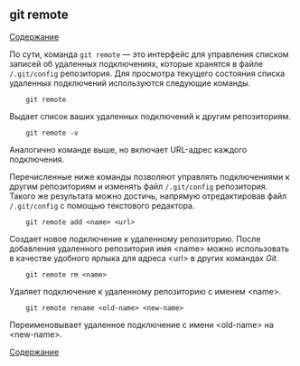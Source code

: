 ## git remote

[Содержание](/readme.md)

По сути, команда `git remote` — это интерфейс для управления списком записей об удаленных подключениях, которые хранятся в файле `/.git/config` репозитория. Для просмотра текущего состояния списка удаленных подключений используются следующие команды.

```bash=
    git remote
```
Выдает список ваших удаленных подключений к другим репозиториям.

```bash=
    git remote -v
```
Аналогично команде выше, но включает URL-адрес каждого подключения.

 Перечисленные ниже команды позволяют управлять подключениями к другим репозиториям и изменять файл `/.git/config` репозитория. Такого же результата можно достичь, напрямую отредактировав файл `/.git/config` с помощью текстового редактора.

```bash=
    git remote add <name> <url>
```

Создает новое подключение к удаленному репозиторию. После добавления удаленного репозитория имя \<name\> можно использовать в качестве удобного ярлыка для адреса \<url\> в других командах *Git*.

```bash=
    git remote rm <name>
```

Удаляет подключение к удаленному репозиторию с именем \<name\>.

```bash=
    git remote rename <old-name> <new-name>
```

Переименовывает удаленное подключение с имени \<old-name\> на \<new-name\>.

[Содержание](/readme.md)
